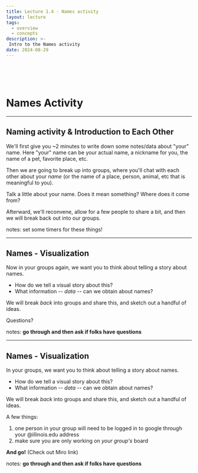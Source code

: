 ```yaml
---
title: Lecture 1.4 - Names activity
layout: lecture
tags:
  - overview
  - concepts
description: >-
 Intro to the Names activity
date: 2024-08-29
---
```


<br />
<br />
<br />

# Names Activity

---

## Naming activity & Introduction to Each Other

We'll first give you  ~2 minutes to write down some notes/data about "your" name.  Here "your" name can be your actual name, a nickname for you, the name of a pet, favorite place, etc.

Then we are going to break up into groups, where you'll chat with each other about your *name* (or the name of a place, 
person, animal, etc that is meaningful to you).

Talk a little about your name.  Does it mean something?  Where does it come from?

Afterward, we'll reconvene, allow for a few people to share a bit, and then we will break back out into our groups.

notes:
set some timers for these things!

---

## Names - Visualization

Now in your groups again, we want you to think about telling a story about names.

 * How do we tell a visual story about this?
 * What information -- *data* -- can we obtain about names?

We will break *back* into groups and share this, and sketch out a handful of ideas.
 
Questions?

notes:
**go through and then ask if folks have questions**

---

## Names - Visualization

In your groups, we want you to think about telling a story about names.

 * How do we tell a visual story about this?
 * What information -- *data* -- can we obtain about names?

We will break *back* into groups and share this, and sketch out a handful of ideas.

A few things:
 1. one person in your group will need to be logged in to google through your @illinois.edu address
 1. make sure you are only working on *your group's* board
 
**And go!**
(Check out Miro link)

notes:
**go through and then ask if folks have questions**
